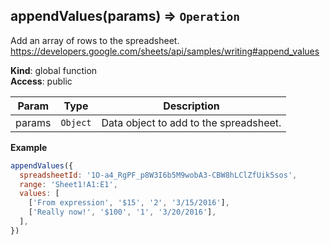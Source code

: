 <a name="appendValues"></a>

## appendValues(params) ⇒ <code>Operation</code>
Add an array of rows to the spreadsheet.
https://developers.google.com/sheets/api/samples/writing#append_values

**Kind**: global function  
**Access**: public  

| Param | Type | Description |
| --- | --- | --- |
| params | <code>Object</code> | Data object to add to the spreadsheet. |

**Example**  
```js
appendValues({
  spreadsheetId: '1O-a4_RgPF_p8W3I6b5M9wobA3-CBW8hLClZfUik5sos',
  range: 'Sheet1!A1:E1',
  values: [
    ['From expression', '$15', '2', '3/15/2016'],
    ['Really now!', '$100', '1', '3/20/2016'],
  ],
})
```
